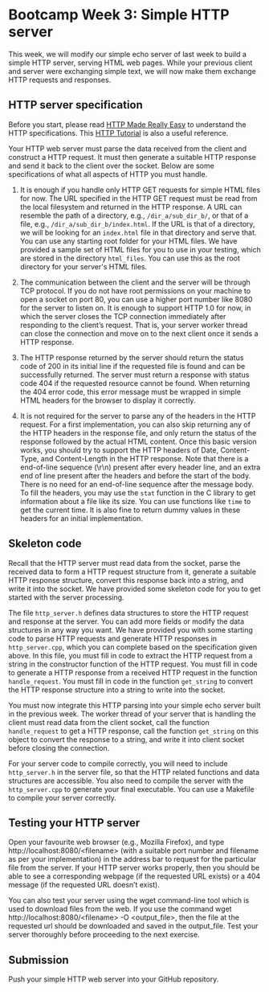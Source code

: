 # Bootcamp Week 3: Simple HTTP server

This week, we will modify our simple echo server of last week to build a simple HTTP server, serving HTML web pages. While your previous client and server were exchanging simple text, we will now make them exchange HTTP requests and responses. 

## HTTP server specification
Before you start, please read [HTTP Made Really Easy](https://www.jmarshall.com/easy/http/) to understand the HTTP specifications. This 
[HTTP Tutorial](https://www.tutorialspoint.com/http/index.htm) is also a useful reference.

Your HTTP web server must parse the data received from the client and construct a HTTP request. It must then generate a suitable HTTP response and send it back to the client over the socket. Below are some specifications of what all aspects of HTTP you must handle.

1. It is enough if you handle only HTTP GET requests for simple HTML files for now. The URL specified in the HTTP GET request must be read from the local filesystem and returned in the HTTP response. A URL can resemble the path of a directory, e.g., ``` /dir_a/sub_dir_b/ ```, or that of a file, e.g., ```/dir_a/sub_dir_b/index.html```. If the URL is that of a directory, we will be looking for an ```index.html``` file in that directory and serve that. You can use any starting root folder for your HTML files. We have provided a sample set of HTML files for you to use in your testing, which are stored in the directory ```html_files```. You can use this as the root directory for your server's HTML files.

2. The communication between the client and the server will be through TCP protocol. If you do not have root permissions on your machine to open a socket on port 80, you can use a higher port number like 8080 for the server to listen on. It is enough to support HTTP 1.0 for now, in which the server closes the TCP connection immediately after responding to the client’s request. That is, your server worker thread can close the connection and move on to the next client once it sends a HTTP response. 

3. The HTTP response returned by the server should return the status code of 200 in its initial line if the requested file is found and can be successfully returned. The server must return a response with status code 404 if the requested resource cannot be found. When returning the 404 error code, this error message must be wrapped in simple HTML headers for the browser to display it correctly. 

4. It is not required for the server to parse any of the headers in the HTTP request. For a first implementation, you can also skip returning any of the HTTP headers in the response file, and only return the status of the response followed by the actual HTML content. Once this basic version works, you should try to support the HTTP headers of Date, Content-Type, and 
Content-Length in the HTTP response.  Note that there is a end-of-line sequence (\r\n) present after every header line, and an extra end of line present after the headers and before the start of the body. There is no need for an end-of-line sequence after the message body. To fill the headers, you may use the ```stat``` function in the C library to get information about a file like its size. You can use functions like ```time``` to get the current time. It is also fine to return dummy values in these headers for an initial implementation. 

## Skeleton code

Recall that the HTTP server must read data from the socket, parse the received data to form a HTTP request structure from it, generate a suitable HTTP response structure, convert this response back into a string, and write it into the socket. We have provided some skeleton code for you to get started with the server processing. 

The file ```http_server.h``` defines data structures to store the HTTP request and response at the server. You can add more fields or modify the data structures in any way you want. We have  provided you with some starting code to parse HTTP requests and generate HTTP responses in ```http_server.cpp```, which you can complete based on the specification given above. In this file, you must fill in code to extract the HTTP request from a string in the constructor function of the HTTP request. You must fill in code to generate a HTTP response from a received HTTP request in the function ```handle_request```. You must fill in code in the function ```get_string``` to convert the HTTP response structure into a string to write into the socket. 

You must now integrate this HTTP parsing into your simple echo server built in the previous week. The worker thread of your server that is handling the client must read data from the client socket, call the function ```handle_request``` to get a HTTP response, call the function ```get_string``` on this object to convert the response to a string, and write it into client socket before closing the connection.

For your server code to compile correctly, you will need to include ```http_server.h``` in the server file, so that the HTTP related functions and data structures are accessible. You also need to compile the server with the ```http_server.cpp``` to generate your final executable. You can use a Makefile to compile your server correctly.

## Testing your HTTP server
 Open your favourite web browser (e.g., Mozilla Firefox), and type http://localhost:8080/\<filename\> (with a suitable port number and filename as per your implementation) in the address bar to request for the particular file from the server. If your HTTP server works properly, then you should be able to see a corresponding webpage (if the requested URL exists) or a 404 message (if the requested URL doesn’t exist).

You can also test your server using the wget command-line tool which is used to download files from the web. If you use the command  wget http://localhost:8080/\<filename\> -O <output_file>, then the file at the requested url should be downloaded and saved in the output_file. Test your server thoroughly before proceeding to the next exercise.

## Submission

Push your simple HTTP web server into your GitHub repository. 





